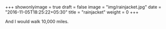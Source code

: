 +++
showonlyimage = true
draft = false
image = "img/rainjacket.jpg"
date = "2016-11-05T18:25:22+05:30"
title = "rainjacket"
weight = 0
+++

And I would walk 10,000 miles.

